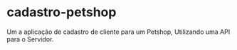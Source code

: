 # cadastro-petshop
Um a aplicação de cadastro de cliente para um Petshop, Utilizando uma API para o Servidor. 
